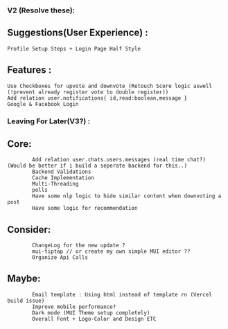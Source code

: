### V2 (Resolve these):

## Suggestions(User Experience) :
	Profile Setup Steps + Login Page Half Style
## Features :
	Use Checkboxes for upvote and downvote (Retouch Score logic aswell (!prevent already register vote to double register))
	Add relation user.notifications{ id,read:boolean,message }
	Google & Facebook Login

### Leaving For Later(V3?) :

## Core:
    		Add relation user.chats.users.messages (real time chat?) (Would be better if i build a seperate backend for this..)
    		Backend Validations
    		Cache Implementation
    		Multi-Threading
    		polls
    		Have some nlp logic to hide similar content when downvoting a post
    		Have some logic for recommendation

## Consider:

    		ChangeLog for the new update ?
    		mui-tiptap // or create my own simple MUI editor ??
    		Organize Api Calls

## Maybe:

    		Email template : Using html instead of template rn (Vercel build issue)
    		Improve mobile performance?
    		Dark mode (MUI Theme setup completely)
    		Overall Font + Logo-Color and Design ETC
